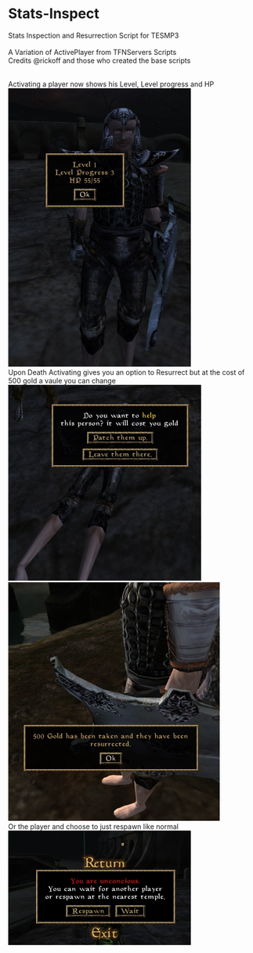 # Stats-Inspect
Stats Inspection and Resurrection Script for TESMP3<br><br>
A Variation of ActivePlayer from TFNServers Scripts<br>
Credits @rickoff and those who created the base scripts<br><br>

Activating a player now shows his Level, Level progress and HP<br>
![alt text](https://github.com//Xatmo980/Stats-Inspect/blob/main/ActivateStats.jpg?raw=true)<br>
Upon Death Activating gives you an option to Resurrect but at the cost of 500 gold a vaule you can change<br>
![alt text](https://github.com//Xatmo980/Stats-Inspect/blob/main/Death.jpg?raw=true)<br>
![alt text](https://github.com//Xatmo980/Stats-Inspect/blob/main/Ress.jpg?raw=true)<br>
Or the player and choose to just respawn like normal<br>
![alt text](https://github.com//Xatmo980/Stats-Inspect/blob/main/Respawn.jpg?raw=true)<br>
